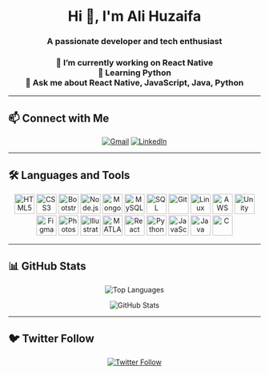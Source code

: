 <h1 align="center">Hi 👋, I'm Ali Huzaifa</h1>
<h3 align="center">A passionate developer and tech enthusiast</h3>
<h3 align="center">🔭 I’m currently working on React Native<br />
     🌱 Learning Python<br />
     💬 Ask me about React Native, JavaScript, Java, Python
</h3>

---

## 📫 Connect with Me

<p align="center">
  <a href="mailto:alihuzaifanadeem@gmail.com"><img src="https://img.shields.io/badge/Gmail-D14836?style=for-the-badge&logo=gmail&logoColor=white" alt="Gmail"/></a>
  <a href="https://www.linkedin.com/in/ali-huzaifa-5381b8202/" target="_blank"><img src="https://img.shields.io/badge/LinkedIn-blue?style=for-the-badge&logo=linkedin&logoColor=white" alt="LinkedIn"/></a>
</p>

---

## 🛠️ Languages and Tools

<p align="center">
  <img src="https://cdn.jsdelivr.net/gh/devicons/devicon/icons/html5/html5-original.svg" alt="HTML5" width="40" height="40"/>
  <img src="https://cdn.jsdelivr.net/gh/devicons/devicon/icons/css3/css3-original.svg" alt="CSS3" width="40" height="40"/>
  <img src="https://cdn.jsdelivr.net/gh/devicons/devicon/icons/bootstrap/bootstrap-plain.svg" alt="Bootstrap" width="40" height="40"/>
  <img src="https://cdn.jsdelivr.net/gh/devicons/devicon/icons/nodejs/nodejs-original.svg" alt="Node.js" width="40" height="40"/>
  <img src="https://cdn.jsdelivr.net/gh/devicons/devicon/icons/mongodb/mongodb-original.svg" alt="MongoDB" width="40" height="40"/>
  <img src="https://cdn.jsdelivr.net/gh/devicons/devicon/icons/mysql/mysql-original.svg" alt="MySQL" width="40" height="40"/>
  <img src="https://cdn.jsdelivr.net/gh/devicons/devicon/icons/microsoftsqlserver/microsoftsqlserver-plain.svg" alt="SQL Server" width="40" height="40"/>
  <img src="https://cdn.jsdelivr.net/gh/devicons/devicon/icons/git/git-original.svg" alt="Git" width="40" height="40"/>
  <img src="https://cdn.jsdelivr.net/gh/devicons/devicon/icons/linux/linux-original.svg" alt="Linux" width="40" height="40"/>
  <img src="[https://cdn.jsdelivr.net/gh/devicons/devicon/icons/amazonwebservices/amazonwebservices-original.svg](https://www.google.com/url?sa=i&url=https%3A%2F%2Fen.wikipedia.org%2Fwiki%2FAmazon_Web_Services&psig=AOvVaw3A6GE9ku7iBoY_eTW4EJgE&ust=1746227993844000&source=images&cd=vfe&opi=89978449&ved=0CBQQjRxqFwoTCODgpKy0g40DFQAAAAAdAAAAABAZ)" alt="AWS" width="40" height="40"/>
  <img src="https://cdn.jsdelivr.net/gh/devicons/devicon/icons/unity/unity-original.svg" alt="Unity" width="40" height="40"/>
  <img src="https://cdn.jsdelivr.net/gh/devicons/devicon/icons/figma/figma-original.svg" alt="Figma" width="40" height="40"/>
  <img src="https://cdn.jsdelivr.net/gh/devicons/devicon/icons/photoshop/photoshop-line.svg" alt="Photoshop" width="40" height="40"/>
  <img src="https://cdn.jsdelivr.net/gh/devicons/devicon/icons/illustrator/illustrator-line.svg" alt="Illustrator" width="40" height="40"/>
  <img src="https://upload.wikimedia.org/wikipedia/commons/2/21/Matlab_Logo.png" alt="MATLAB" width="40" height="40"/>
  <img src="https://cdn.jsdelivr.net/gh/devicons/devicon/icons/react/react-original.svg" alt="React" width="40" height="40"/>
  <img src="https://cdn.jsdelivr.net/gh/devicons/devicon/icons/python/python-original.svg" alt="Python" width="40" height="40"/>
  <img src="https://cdn.jsdelivr.net/gh/devicons/devicon/icons/javascript/javascript-original.svg" alt="JavaScript" width="40" height="40"/>
  <img src="https://cdn.jsdelivr.net/gh/devicons/devicon/icons/java/java-original.svg" alt="Java" width="40" height="40"/>
  <img src="https://cdn.jsdelivr.net/gh/devicons/devicon/icons/c/c-original.svg" alt="C" width="40" height="40"/>
</p>

---

## 📊 GitHub Stats

<p align="center">
  <img src="https://github-readme-stats.vercel.app/api/top-langs/?username=ali-huzaifa&layout=compact&theme=tokyonight" alt="Top Languages"/>
</p>

<p align="center">
  <img src="https://github-readme-stats.vercel.app/api?username=ali-huzaifa&show_icons=true&theme=tokyonight" alt="GitHub Stats"/>
</p>

---

## 🐦 Twitter Follow

<p align="center">
  <a href="https://twitter.com/ali_hzfa" target="_blank">
    <img src="https://img.shields.io/twitter/follow/ali_hzfa?style=social" alt="Twitter Follow"/>
  </a>
</p>
